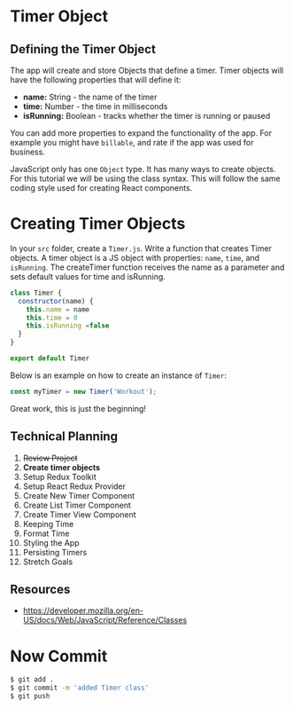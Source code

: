# Timer Object

## Defining the Timer Object

The app will create and store Objects that define a timer. Timer objects will have the following properties that will define it:

- **name:** String - the name of the timer
- **time:** Number - the time in milliseconds
- **isRunning:** Boolean - tracks whether the timer is running or paused

You can add more properties to expand the functionality of the app. For example you might have `billable`, and rate if the app was used for business.

JavaScript only has one `Object` type. It has many ways to create objects. For this tutorial we will be using the class syntax. This will follow the same coding style used for creating React components.

# Creating Timer Objects

In your `src` folder, create a `Timer.js`. Write a function that creates Timer objects. A timer object is a JS object with properties: `name`, `time`, and `isRunning`. The createTimer function receives the name as a parameter and sets default values for time and isRunning.
>
```js
class Timer {
  constructor(name) {
    this.name = name 
    this.time = 0 
    this.isRunning =false
  }
}

export default Timer
```

Below is an example on how to create an instance of `Timer`:

```js
const myTimer = new Timer('Workout');
```

Great work, this is just the beginning!

## Technical Planning

1. ~~Review Project~~
2. **Create timer objects**
3. Setup Redux Toolkit
4. Setup React Redux Provider
5. Create New Timer Component
6. Create List Timer Component
7. Create Timer View Component
8. Keeping Time
9. Format Time
10. Styling the App
11. Persisting Timers
12. Stretch Goals

## Resources

- https://developer.mozilla.org/en-US/docs/Web/JavaScript/Reference/Classes

# Now Commit

```bash
$ git add .
$ git commit -m 'added Timer class'
$ git push
```

